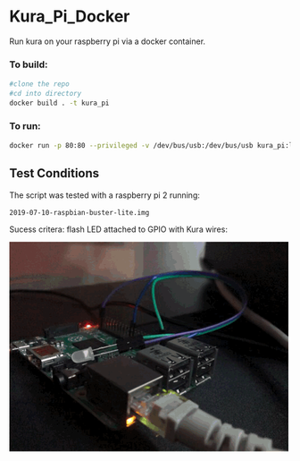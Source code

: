 # Kura_Pi_Docker

Run kura on your raspberry pi via a docker container.


### To build:

```bash
#clone the repo
#cd into directory
docker build . -t kura_pi
```






### To run:

```bash
docker run -p 80:80 --privileged -v /dev/bus/usb:/dev/bus/usb kura_pi:latest
```





## Test Conditions

The script was tested with a raspberry pi 2 running: 

```
2019-07-10-raspbian-buster-lite.img
```

Sucess critera: flash LED attached to GPIO with Kura wires:  

<img title="" src="Assets/Image.gif" alt="Image.gif" data-align="center">
